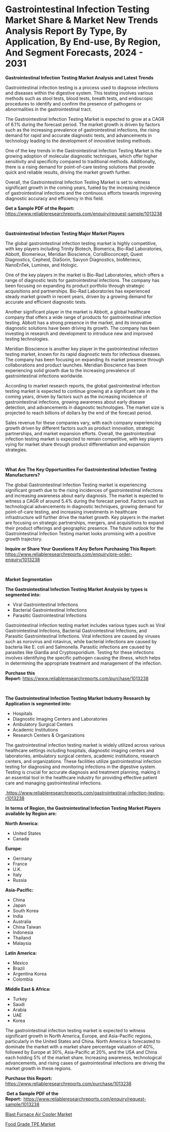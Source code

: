 <p><h1>Gastrointestinal Infection Testing Market Share & Market New Trends Analysis Report By Type, By Application, By End-use, By Region, And Segment Forecasts, 2024 - 2031</h1></p><p><strong>Gastrointestinal Infection Testing Market Analysis and Latest Trends</strong></p>
<p><p>Gastrointestinal infection testing is a process used to diagnose infections and diseases within the digestive system. This testing involves various methods such as stool tests, blood tests, breath tests, and endoscopic procedures to identify and confirm the presence of pathogens or abnormalities in the gastrointestinal tract.</p><p>The Gastrointestinal Infection Testing Market is expected to grow at a CAGR of 6.1% during the forecast period. The market growth is driven by factors such as the increasing prevalence of gastrointestinal infections, the rising demand for rapid and accurate diagnostic tests, and advancements in technology leading to the development of innovative testing methods.</p><p>One of the key trends in the Gastrointestinal Infection Testing Market is the growing adoption of molecular diagnostic techniques, which offer higher sensitivity and specificity compared to traditional methods. Additionally, there is a rising demand for point-of-care testing solutions that provide quick and reliable results, driving the market growth further.</p><p>Overall, the Gastrointestinal Infection Testing Market is set to witness significant growth in the coming years, fueled by the increasing incidence of gastrointestinal infections and the continuous efforts towards improving diagnostic accuracy and efficiency in this field.</p></p>
<p><strong>Get a Sample PDF of the Report:&nbsp;</strong> <a href="https://www.reliableresearchreports.com/enquiry/request-sample/1013238">https://www.reliableresearchreports.com/enquiry/request-sample/1013238</a></p>
<p>&nbsp;</p>
<p><strong>Gastrointestinal Infection Testing Major Market Players</strong></p>
<p><p>The global gastrointestinal infection testing market is highly competitive, with key players including Trinity Biotech, Biomerica, Bio-Rad Laboratories, Abbott, Biomerieux, Meridian Bioscience, CorisBioconcept, Quest Diagnostics, Cepheid, DiaSorin, Savyon Diagnostics, bioMerieux, NanoEnTek, Luminex, and Hologic.</p><p>One of the key players in the market is Bio-Rad Laboratories, which offers a range of diagnostic tests for gastrointestinal infections. The company has been focusing on expanding its product portfolio through strategic acquisitions and partnerships. Bio-Rad Laboratories has experienced steady market growth in recent years, driven by a growing demand for accurate and efficient diagnostic tests.</p><p>Another significant player in the market is Abbott, a global healthcare company that offers a wide range of products for gastrointestinal infection testing. Abbott has a strong presence in the market, and its innovative diagnostic solutions have been driving its growth. The company has been investing in research and development to introduce new and improved testing technologies.</p><p>Meridian Bioscience is another key player in the gastrointestinal infection testing market, known for its rapid diagnostic tests for infectious diseases. The company has been focusing on expanding its market presence through collaborations and product launches. Meridian Bioscience has been experiencing solid growth due to the increasing prevalence of gastrointestinal infections worldwide.</p><p>According to market research reports, the global gastrointestinal infection testing market is expected to continue growing at a significant rate in the coming years, driven by factors such as the increasing incidence of gastrointestinal infections, growing awareness about early disease detection, and advancements in diagnostic technologies. The market size is projected to reach billions of dollars by the end of the forecast period.</p><p>Sales revenue for these companies vary, with each company experiencing growth driven by different factors such as product innovation, strategic partnerships, and market expansion efforts. Overall, the gastrointestinal infection testing market is expected to remain competitive, with key players vying for market share through product differentiation and expansion strategies.</p></p>
<p>&nbsp;</p>
<p><strong>What Are The Key Opportunities For Gastrointestinal Infection Testing Manufacturers?</strong></p>
<p><p>The global Gastrointestinal Infection Testing market is experiencing significant growth due to the rising incidences of gastrointestinal infections and increasing awareness about early diagnosis. The market is expected to witness a CAGR of around 5.4% during the forecast period. Factors such as technological advancements in diagnostic techniques, growing demand for point-of-care testing, and increasing investments in healthcare infrastructure will further drive the market growth. Key players in the market are focusing on strategic partnerships, mergers, and acquisitions to expand their product offerings and geographic presence. The future outlook for the Gastrointestinal Infection Testing market looks promising with a positive growth trajectory.</p></p>
<p><strong>Inquire or Share Your Questions If Any Before Purchasing This Report:</strong> <a href="https://www.reliableresearchreports.com/enquiry/pre-order-enquiry/1013238">https://www.reliableresearchreports.com/enquiry/pre-order-enquiry/1013238</a></p>
<p>&nbsp;</p>
<p><strong>Market Segmentation</strong></p>
<p><strong>The Gastrointestinal Infection Testing Market Analysis by types is segmented into:</strong></p>
<p><ul><li>Viral Gastrointestinal Infections</li><li>Bacterial Gastrointestinal Infections</li><li>Parasitic Gastrointestinal Infections</li></ul></p>
<p><p>Gastrointestinal infection testing market includes various types such as Viral Gastrointestinal Infections, Bacterial Gastrointestinal Infections, and Parasitic Gastrointestinal Infections. Viral infections are caused by viruses such as norovirus and rotavirus, while bacterial infections are caused by bacteria like E. coli and Salmonella. Parasitic infections are caused by parasites like Giardia and Cryptosporidium. Testing for these infections involves identifying the specific pathogen causing the illness, which helps in determining the appropriate treatment and management of the infection.</p></p>
<p><strong>Purchase this Report:&nbsp;</strong><a href="https://www.reliableresearchreports.com/purchase/1013238">https://www.reliableresearchreports.com/purchase/1013238</a></p>
<p>&nbsp;</p>
<p><strong>The Gastrointestinal Infection Testing Market Industry Research by Application is segmented into:</strong></p>
<p><ul><li>Hospitals</li><li>Diagnostic Imaging Centers and Laboratories</li><li>Ambulatory Surgical Centers</li><li>Academic Institutions</li><li>Research Centers & Organizations</li></ul></p>
<p><p>The gastrointestinal infection testing market is widely utilized across various healthcare settings including hospitals, diagnostic imaging centers and laboratories, ambulatory surgical centers, academic institutions, research centers, and organizations. These facilities utilize gastrointestinal infection testing for diagnosing and monitoring infections in the digestive system. Testing is crucial for accurate diagnosis and treatment planning, making it an essential tool in the healthcare industry for providing effective patient care and managing gastrointestinal infections.</p></p>
<p><a href="https://www.reliableresearchreports.com/gastrointestinal-infection-testing-r1013238">&nbsp;https://www.reliableresearchreports.com/gastrointestinal-infection-testing-r1013238</a></p>
<p><strong>In terms of Region, the Gastrointestinal Infection Testing Market Players available by Region are:</strong></p>
<p>
    <p> <strong> North America: </strong>
        <ul>
            <li>United States</li>
            <li>Canada</li>
        </ul>
        </p> 
    <p> <strong> Europe: </strong>
        <ul>
            <li>Germany</li>
            <li>France</li>
            <li>U.K.</li>
            <li>Italy</li>
            <li>Russia</li>
        </ul>
        </p> 
    <p> <strong> Asia-Pacific: </strong>
        <ul>
            <li>China</li>
            <li>Japan</li>
            <li>South Korea</li>
            <li>India</li>
            <li>Australia</li>
            <li>China Taiwan</li>
            <li>Indonesia</li>
            <li>Thailand</li>
            <li>Malaysia</li>
        </ul>
        </p> 
    <p> <strong> Latin America: </strong>
        <ul>
            <li>Mexico</li>
            <li>Brazil</li>
            <li>Argentina Korea</li>
            <li>Colombia</li>
        </ul>
        </p> 
    <p> <strong> Middle East & Africa: </strong>
        <ul>
            <li>Turkey</li>
            <li>Saudi</li>
            <li>Arabia</li>
            <li>UAE</li>
            <li>Korea</li>
        </ul>
    </p>
    </p>
<p><p>The gastrointestinal infection testing market is expected to witness significant growth in North America, Europe, and Asia-Pacific regions, particularly in the United States and China. North America is forecasted to dominate the market with a market share percentage valuation of 40%, followed by Europe at 30%, Asia-Pacific at 20%, and the USA and China each holding 5% of the market share. Increasing awareness, technological advancements, and rising cases of gastrointestinal infections are driving the market growth in these regions.</p></p>
<p><strong>Purchase this Report: </strong><a href="https://www.reliableresearchreports.com/purchase/1013238">https://www.reliableresearchreports.com/purchase/1013238</a></p>
<p>&nbsp;<strong>Get a Sample PDF of the Report:&nbsp;&nbsp;</strong><a href="https://www.reliableresearchreports.com/enquiry/request-sample/1013238">https://www.reliableresearchreports.com/enquiry/request-sample/1013238</a></p>
<p><strong></strong></p>
<p><p><a href="https://view.publitas.com/reportprime-1/blast-furnace-air-cooler-market-exploring-market-share-market-trends-and-future-growth/">Blast Furnace Air Cooler Market</a></p><p><a href="https://thundering-castanet-c65.notion.site/Food-Grade-TPE-Market-Insights-into-Market-CAGR-Market-Trends-and-Growth-Strategies-f30268e4560c4212b9984f1864273b9c">Food Grade TPE Market</a></p></p>